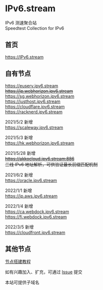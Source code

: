 # IPv6.stream

IPv6 测速聚合站  
Speedtest Collection for IPv6  

## 首页  
https://IPv6.stream  

## 自有节点
https://euserv.ipv6.stream  
~~https://jp.webhorizon.ipv6.stream~~  
https://sg.webhorizon.ipv6.stream  
https://justhost.ipv6.stream  
https://cloudflare.ipv6.stream  
https://racknerd.ipv6.stream  

2021/5/2 新增  
https://scaleway.ipv6.stream  

2021/5/3 新增  
https://hk.webhorizon.ipv6.stream  

2021/5/28 新增  
~~https://akkocloud.ipv6.stream:886~~  
~~三线 IPv6 地址解析，可供验证最长前缀匹配机制~~  

2021/6/2 新增  
https://oracle.ipv6.stream  

2022/1/1 新增  
https://jp.aws.ipv6.stream  

2022/1/4 新增  
https://ca.webdock.ipv6.stream  
https://fi.webdock.ipv6.stream  

2022/3/5 新增  
https://cloudfront.ipv6.stream   

  
   
   
## 其他节点
  
[节点搭建教程](https://ipv6.stream/tutorial/)  

如有兴趣加入、扩充，可通过 [Issue](https://github.com/TulvL/IPv6.stream/issues/new?assignees=&labels=&template=------.md&title=%E6%96%B0%E7%AB%99%E7%82%B9%E6%8F%90%E4%BA%A4) 提交  
  
本站可提供子域名      
